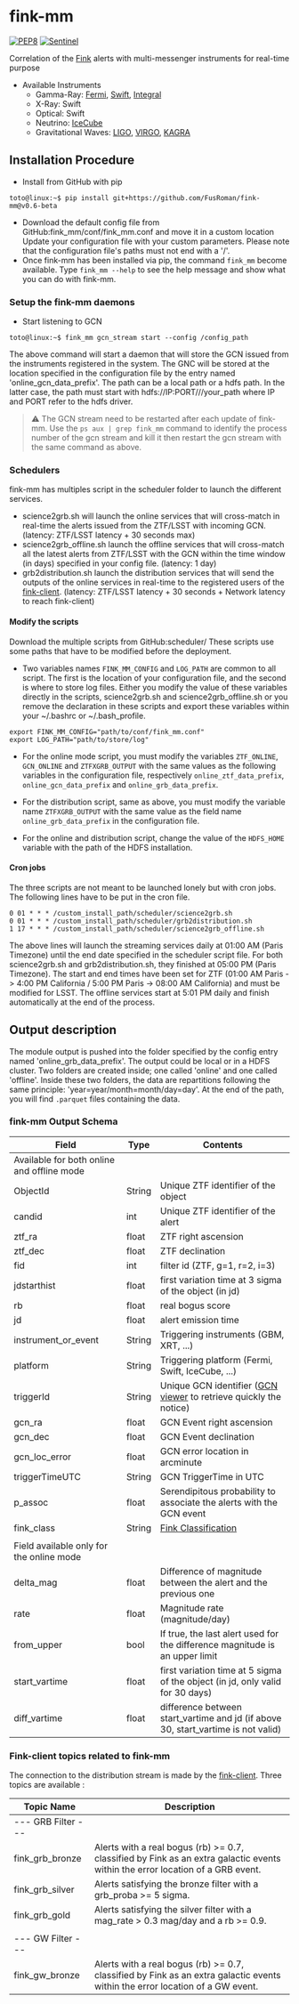 # fink-mm

[![PEP8](https://github.com/FusRoman/fink-mm/actions/workflows/linter.yml/badge.svg)](https://github.com/FusRoman/fink-mm/actions/workflows/linter.yml)
[![Sentinel](https://github.com/FusRoman/fink-mm/actions/workflows/run_test.yml/badge.svg)](https://github.com/FusRoman/fink-mm/actions/workflows/run_test.yml)

Correlation of the [Fink](https://fink-broker.org/) alerts with multi-messenger instruments for real-time purpose
* Available Instruments
    * Gamma-Ray: [Fermi](https://fermi.gsfc.nasa.gov/), [Swift](https://swift.gsfc.nasa.gov/about_swift/), [Integral](https://www.cosmos.esa.int/web/integral/home)
    * X-Ray: Swift
    * Optical: Swift
    * Neutrino: [IceCube](https://icecube.wisc.edu/)
    * Gravitational Waves: [LIGO](https://www.ligo.caltech.edu/), [VIRGO](https://www.virgo-gw.eu/), [KAGRA](https://gwcenter.icrr.u-tokyo.ac.jp/en/)

## Installation Procedure

* Install from GitHub with pip
```console
toto@linux:~$ pip install git+https://github.com/FusRoman/fink-mm@v0.6-beta
```
* Download the default config file from GitHub:fink_mm/conf/fink_mm.conf and move it in a custom location
Update your configuration file with your custom parameters.
Please note that the configuration file's paths must not end with a '/'.
* Once fink-mm has been installed via pip, the command `fink_mm` become available. Type `fink_mm --help` to see the help message and show what you can do with fink-mm.

### Setup the fink-mm daemons
* Start listening to GCN
```console
toto@linux:~$ fink_mm gcn_stream start --config /config_path 
```
The above command will start a daemon that will store the GCN issued from the instruments registered in the system. The GNC will be stored at the location specified in the configuration file by the entry named 'online_gcn_data_prefix'. The path can be a local path or a hdfs path. In the latter case, the path must start with hdfs://IP:PORT///your_path where IP and PORT refer to the hdfs driver.

> :warning: The GCN stream need to be restarted after each update of fink-mm. Use the `ps aux | grep fink_mm` command to identify the process number of the gcn stream and kill it then restart the gcn stream with the same command as above.

### Schedulers
fink-mm has multiples script in the scheduler folder to launch the different services.
* science2grb.sh will launch the online services that will cross-match in real-time the alerts issued from the ZTF/LSST with incoming GCN. (latency: ZTF/LSST latency + 30 seconds max)
* science2grb_offline.sh launch the offline services that will cross-match all the latest alerts from ZTF/LSST with the GCN within the time window (in days) specified in your config file. (latency: 1 day)
* grb2distribution.sh launch the distribution services that will send the outputs of the online services in real-time to the registered users of the [fink-client](https://github.com/astrolabsoftware/fink-client). (latency: ZTF/LSST latency + 30 seconds + Network latency to reach fink-client)

#### **Modify the scripts**
Download the multiple scripts from GitHub:scheduler/
These scripts use some paths that have to be modified before the deployment.
* Two variables names `FINK_MM_CONFIG` and `LOG_PATH` are common to all script. The first is the location of your configuration file, and the second is where to store log files. Either you modify the value of these variables directly in the scripts, science2grb.sh and science2grb_offline.sh or you remove the declaration in these scripts and export these variables within your ~/.bashrc or ~/.bash_profile.
```console
export FINK_MM_CONFIG="path/to/conf/fink_mm.conf"
export LOG_PATH="path/to/store/log"
```

* For the online mode script, you must modify the variables `ZTF_ONLINE`, `GCN_ONLINE` and `ZTFXGRB_OUTPUT` with the same values as the following variables in the configuration file, respectively `online_ztf_data_prefix`, `online_gcn_data_prefix` and `online_grb_data_prefix`.

* For the distribution script, same as above, you must modify the variable name `ZTFXGRB_OUTPUT` with the same value as the field name `online_grb_data_prefix` in the configuration file.

* For the online and distribution script, change the value of the `HDFS_HOME` variable with the path of the HDFS installation.


#### **Cron jobs**
The three scripts are not meant to be launched lonely but with cron jobs. The following lines have to be put in the cron file.
```
0 01 * * * /custom_install_path/scheduler/science2grb.sh
0 01 * * * /custom_install_path/scheduler/grb2distribution.sh
1 17 * * * /custom_install_path/scheduler/science2grb_offline.sh
```
The above lines will launch the streaming services daily at 01:00 AM (Paris Timezone) until the end date specified in the scheduler script file. For both science2grb.sh and grb2distribution.sh, they finished at 05:00 PM (Paris Timezone). The start and end times have been set for ZTF (01:00 AM Paris -> 4:00 PM California / 5:00 PM Paris -> 08:00 AM California) and must be modified for LSST.
The offline services start at 5:01 PM daily and finish automatically at the end of the process. 

## Output description

The module output is pushed into the folder specified by the config entry named 'online_grb_data_prefix'.
The output could be local or in a HDFS cluster.
Two folders are created inside; one called 'online' and one called 'offline'. Inside these two folders, the data are repartitions following the same principle: 'year=year/month=month/day=day'. At the end of the path, you will find ```.parquet``` files containing the data.

### fink-mm Output Schema

|Field              |Type  |Contents                                                                          |
|-------------------|------|----------------------------------------------------------------------------------|
|Available for both online and offline mode                                                                   |
|ObjectId           |String|Unique ZTF identifier of the object                                               |
|candid             |int   |Unique ZTF identifier of the alert                                                |
|ztf_ra             |float |ZTF right ascension                                                               |
|ztf_dec            |float |ZTF declination                                                                   |
|fid                |int   |filter id (ZTF, g=1, r=2, i=3)                                                    |
|jdstarthist        |float |first variation time at 3 sigma of the object (in jd)                             |
|rb                 |float |real bogus score                                                                  |
|jd                 |float |alert emission time                                                               | 
|instrument_or_event|String|Triggering instruments (GBM, XRT, ...)                                            |
|platform           |String|Triggering platform (Fermi, Swift, IceCube, ...)                                  |
|triggerId          |String|Unique GCN identifier ([GCN viewer](https://heasarc.gsfc.nasa.gov/wsgi-scripts/tach/gcn_v2/tach.wsgi/) to retrieve quickly the notice)|
|gcn_ra             |float |GCN Event right ascension                                                         |
|gcn_dec            |float |GCN Event declination                                                             |
|gcn_loc_error      |float |GCN error location in arcminute                                                   |
|triggerTimeUTC     |String|GCN TriggerTime in UTC                                                            |
|p_assoc            |float |Serendipitous probability to associate the alerts with the GCN event              |
|fink_class         |String|[Fink Classification](https://fink-broker.readthedocs.io/en/latest/science/classification/)                                                                                              |
|                                                                                                             |
|Field available only for the online mode                                                                     |
|delta_mag          |float |Difference of magnitude between the alert and the previous one                    |
|rate               |float |Magnitude rate (magnitude/day)                                                    |
|from_upper         |bool  |If true, the last alert used for the difference magnitude is an upper limit       |
|start_vartime      |float |first variation time at 5 sigma of the object (in jd, only valid for 30 days)     |
|diff_vartime       |float |difference between start_vartime and jd (if above 30, start_vartime is not valid) |

### Fink-client topics related to fink-mm

The connection to the distribution stream is made by the [fink-client](https://github.com/astrolabsoftware/fink-client). Three topics are available :

|Topic Name     | Description                                                                              |
|---------------|------------------------------------------------------------------------------------------|
| --- GRB Filter --- |
|fink_grb_bronze| Alerts with a real bogus (rb) >= 0.7, classified by Fink as an extra galactic events within the error location of a GRB event.|
|fink_grb_silver| Alerts satisfying the bronze filter with a grb_proba >= 5 sigma.                         |
|fink_grb_gold  | Alerts satisfying the silver filter with a mag_rate > 0.3 mag/day and a rb >= 0.9.       |
||
| --- GW Filter --- |
|fink_gw_bronze | Alerts with a real bogus (rb) >= 0.7, classified by Fink as an extra galactic events within the error location of a GW event.|
